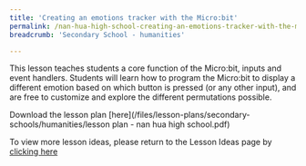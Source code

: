 ```yaml
---
title: 'Creating an emotions tracker with the Micro:bit'
permalink: /nan-hua-high-school-creating-an-emotions-tracker-with-the-microbit/
breadcrumb: 'Secondary School - humanities'

---
```



This lesson teaches students a core function of the Micro:bit, inputs and event handlers. Students will learn how to program the Micro:bit to display a different emotion based on which button is pressed (or any other input), and are free to customize and explore the different permutations possible.

Download the lesson plan [here](/files/lesson-plans/secondary-schools/humanities/lesson plan - nan hua high school.pdf)

To view more lesson ideas, please return to the Lesson Ideas page by [clicking here](/in-schools/digital-maker/lesson-ideas-secondary/)
